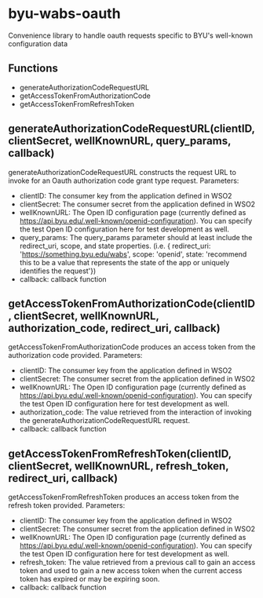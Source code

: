 # byu-wabs-oauth
Convenience library to handle oauth requests specific to BYU's well-known configuration data

## Functions
* generateAuthorizationCodeRequestURL
* getAccessTokenFromAuthorizationCode
* getAccessTokenFromRefreshToken

## generateAuthorizationCodeRequestURL(clientID, clientSecret, wellKnownURL, query_params, callback)
generateAuthorizationCodeRequestURL constructs the request URL to invoke for an Oauth authorization code grant type request.
Parameters:
- clientID: The consumer key from the application defined in WSO2
- clientSecret: The consumer secret from the application defined in WSO2
- wellKnownURL: The Open ID configuration page (currently defined as https://api.byu.edu/.well-known/openid-configuration). You can specify the test Open ID configuration here for test development as well.
- query_params: The query_params parameter should at least include the redirect_uri, scope, and state properties. (i.e. { redirect_uri: 'https://something.byu.edu/wabs', scope: 'openid', state: 'recommend this to be a value that represents the state of the app or uniquely identifies the request'})
- callback: callback function

## getAccessTokenFromAuthorizationCode(clientID, clientSecret, wellKnownURL, authorization_code, redirect_uri, callback)
getAccessTokenFromAuthorizationCode produces an access token from the authorization code provided.
Parameters:
- clientID: The consumer key from the application defined in WSO2
- clientSecret: The consumer secret from the application defined in WSO2
- wellKnownURL: The Open ID configuration page (currently defined as https://api.byu.edu/.well-known/openid-configuration). You can specify the test Open ID configuration here for test development as well.
- authorization_code: The value retrieved from the interaction of invoking the generateAuthorizationCodeRequestURL request.
- callback: callback function

## getAccessTokenFromRefreshToken(clientID, clientSecret, wellKnownURL, refresh_token, redirect_uri, callback)
getAccessTokenFromRefreshToken produces an access token from the refresh token provided.
Parameters:
- clientID: The consumer key from the application defined in WSO2
- clientSecret: The consumer secret from the application defined in WSO2
- wellKnownURL: The Open ID configuration page (currently defined as https://api.byu.edu/.well-known/openid-configuration). You can specify the test Open ID configuration here for test development as well.
- refresh_token: The value retrieved from a previous call to gain an access token and used to gain a new access token when the current access token has expired or may be expiring soon.
- callback: callback function
